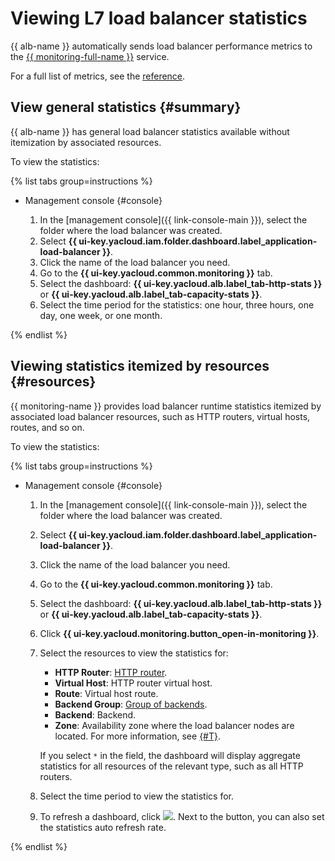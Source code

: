 # Viewing L7 load balancer statistics

{{ alb-name }} automatically sends load balancer performance metrics to the [{{ monitoring-full-name }}](../../monitoring/) service.

For a full list of metrics, see the [reference](../metrics.md).

## View general statistics {#summary}

{{ alb-name }} has general load balancer statistics available without itemization by associated resources.

To view the statistics:

{% list tabs group=instructions %}

- Management console {#console}

   1. In the [management console]({{ link-console-main }}), select the folder where the load balancer was created.
   1. Select **{{ ui-key.yacloud.iam.folder.dashboard.label_application-load-balancer }}**.
   1. Click the name of the load balancer you need.
   1. Go to the **{{ ui-key.yacloud.common.monitoring }}** tab.
   1. Select the dashboard: **{{ ui-key.yacloud.alb.label_tab-http-stats }}** or **{{ ui-key.yacloud.alb.label_tab-capacity-stats }}**.
   1. Select the time period for the statistics: one hour, three hours, one day, one week, or one month.

{% endlist %}

## Viewing statistics itemized by resources {#resources}

{{ monitoring-name }} provides load balancer runtime statistics itemized by associated load balancer resources, such as HTTP routers, virtual hosts, routes, and so on.

To view the statistics:

{% list tabs group=instructions %}

- Management console {#console}

   1. In the [management console]({{ link-console-main }}), select the folder where the load balancer was created.
   1. Select **{{ ui-key.yacloud.iam.folder.dashboard.label_application-load-balancer }}**.
   1. Click the name of the load balancer you need.
   1. Go to the **{{ ui-key.yacloud.common.monitoring }}** tab.
   1. Select the dashboard: **{{ ui-key.yacloud.alb.label_tab-http-stats }}** or **{{ ui-key.yacloud.alb.label_tab-capacity-stats }}**.
   1. Click **{{ ui-key.yacloud.monitoring.button_open-in-monitoring }}**.
   1. Select the resources to view the statistics for:

      * **HTTP Router**: [HTTP router](../concepts/http-router.md).
      * **Virtual Host**: HTTP router virtual host.
      * **Route**: Virtual host route.
      * **Backend Group**: [Group of backends](../concepts/backend-group.md).
      * **Backend**: Backend.
      * **Zone**: Availability zone where the load balancer nodes are located. For more information, see [{#T}](../concepts/application-load-balancer.md#lb-location).

      If you select `*` in the field, the dashboard will display aggregate statistics for all resources of the relevant type, such as all HTTP routers.

   1. Select the time period to view the statistics for.
   1. To refresh a dashboard, click ![](../../_assets/console-icons/arrows-rotate-right.svg). Next to the button, you can also set the statistics auto refresh rate.

{% endlist %}

